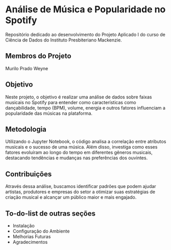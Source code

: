 <h1> Análise de Música e Popularidade no Spotify </h1>

<p>Repositório dedicado ao desenvolvimento do Projeto Aplicado I do curso de Ciência de Dados do Instituto Presbiteriano Mackenzie.</p>

<h2>Membros do Projeto</h2>

Murilo Prado Weyne

<h2>Objetivo</h2>

<p>Neste projeto, o objetivo é realizar uma análise de dados sobre faixas musicais no Spotify para entender como características como dançabilidade, tempo (BPM), volume, energia e outros fatores influenciam a popularidade das músicas na plataforma.</p>

<h2>Metodologia</h2>

<p>Utilizando o Jupyter Notebook, o código analisa a correlação entre atributos musicais e o sucesso de uma música. Além disso, investiga como esses fatores evoluíram ao longo do tempo em diferentes gêneros musicais, destacando tendências e mudanças nas preferências dos ouvintes.</p>

<h2>Contribuições</h2>

<p>Através dessa análise, buscamos identificar padrões que podem ajudar artistas, produtores e empresas do setor a otimizar suas estratégias de criação musical e alcançar um público maior e mais engajado.</p>

<h2>To-do-list de outras seções</h2>

<ul>
  <li>Instalação</li>
  <li>Configuração do Ambiente</li>
  <li>Melhorias Futuras</li>
  <li>Agradecimentos</li>
</ul>
